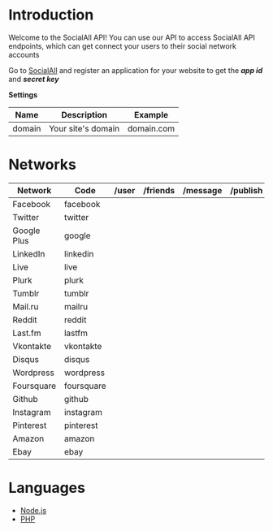 # Introduction

Welcome to the SocialAll API! You can use our API to access SocialAll API endpoints, which can get connect your users to their social network accounts

Go to <a target='_blank' href='https://www.socialall.io'>SocialAll</a> and register an application for your website to get the ___app id___ and ___secret key___

__Settings__

Name | Description | Example
--- | --- | ---
domain | Your site's domain | domain.com

# Networks

Network | Code | /user | /friends | /message | /publish | /pages | /publish_page 
--- | --- | :---: | :---: | :---: | :---: | :---: | :---: 
Facebook | facebook | <i class="fa fa-check soclall-icon-check"></i> | <i class="fa fa-check soclall-icon-check"></i> | | <i class="fa fa-check soclall-icon-check"></i> | <i class="fa fa-check soclall-icon-check"></i> | <i class="fa fa-check soclall-icon-check"></i>
Twitter | twitter | <i class="fa fa-check soclall-icon-check"></i> | <i class="fa fa-check soclall-icon-check"></i> | <i class="fa fa-check soclall-icon-check"></i> | <i class="fa fa-check soclall-icon-check"></i> | |
Google Plus | google | <i class="fa fa-check soclall-icon-check"></i> | <i class="fa fa-check soclall-icon-check"></i> | | | |
LinkedIn | linkedin | <i class="fa fa-check soclall-icon-check"></i> | <i class="fa fa-check soclall-icon-check"></i> | <i class="fa fa-check soclall-icon-check"></i> | <i class="fa fa-check soclall-icon-check"></i> | |
Live | live | <i class="fa fa-check soclall-icon-check"></i> | <i class="fa fa-check soclall-icon-check"></i> | | | |
Plurk | plurk | <i class="fa fa-check soclall-icon-check"></i> | <i class="fa fa-check soclall-icon-check"></i> | <i class="fa fa-check soclall-icon-check"></i> | <i class="fa fa-check soclall-icon-check"></i> | |
Tumblr | tumblr | <i class="fa fa-check soclall-icon-check"></i> | <i class="fa fa-check soclall-icon-check"></i> | <i class="fa fa-check soclall-icon-check"></i> | <i class="fa fa-check soclall-icon-check"></i> | |
Mail.ru | mailru | <i class="fa fa-check soclall-icon-check"></i> | <i class="fa fa-check soclall-icon-check"></i> | <i class="fa fa-check soclall-icon-check"></i> | <i class="fa fa-check soclall-icon-check"></i> | |
Reddit | reddit | <i class="fa fa-check soclall-icon-check"></i> | <i class="fa fa-check soclall-icon-check"></i> | | | |
Last.fm | lastfm | <i class="fa fa-check soclall-icon-check"></i> | <i class="fa fa-check soclall-icon-check"></i> | <i class="fa fa-check soclall-icon-check"></i> | <i class="fa fa-check soclall-icon-check"></i> | |
Vkontakte | vkontakte | <i class="fa fa-check soclall-icon-check"></i> | | | | |
Disqus | disqus | <i class="fa fa-check soclall-icon-check"></i> | | | | |
Wordpress | wordpress | <i class="fa fa-check soclall-icon-check"></i> | | | | |
Foursquare | foursquare | <i class="fa fa-check soclall-icon-check"></i> | | | | |
Github | github | <i class="fa fa-check soclall-icon-check"></i> | | | | |
Instagram | instagram | <i class="fa fa-check soclall-icon-check"></i> | | | | |
Pinterest | pinterest | <i class="fa fa-check soclall-icon-check"></i> | | | | |
Amazon | amazon | <i class="fa fa-check soclall-icon-check"></i> | | | | |
Ebay | ebay | <i class="fa fa-check soclall-icon-check"></i> | | | | |

# Languages

* [Node.js](../developer-guide/nodejs.md)
* [PHP](../developer-guide/php.md)